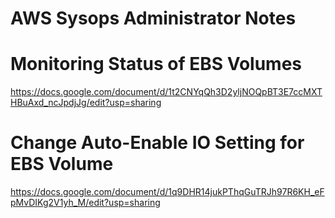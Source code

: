 # AWS Sysops Administrator Notes



# Monitoring Status of EBS Volumes
https://docs.google.com/document/d/1t2CNYqQh3D2yljNOQpBT3E7ccMXTHBuAxd_ncJpdjJg/edit?usp=sharing

# Change Auto-Enable IO Setting for EBS Volume
https://docs.google.com/document/d/1q9DHR14jukPThqGuTRJh97R6KH_eFpMvDIKg2V1yh_M/edit?usp=sharing
